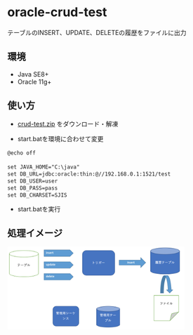 # oracle-crud-test

テーブルのINSERT、UPDATE、DELETEの履歴をファイルに出力

## 環境
- Java SE8+
- Oracle 11g+

## 使い方
- [crud-test.zip](https://github.com/d-segawa/oracle-crud-test/raw/master/crud-test.zip) をダウンロード・解凍


- start.batを環境に合わせて変更

```
@echo off

set JAVA_HOME="C:\java"
set DB_URL=jdbc:oracle:thin:@//192.168.0.1:1521/test
set DB_USER=user
set DB_PASS=pass
set DB_CHARSET=SJIS

```
- start.batを実行

## 処理イメージ
<img src="https://github.com/d-segawa/oracle-crud-test/blob/images/image/object.png" width=80% />
